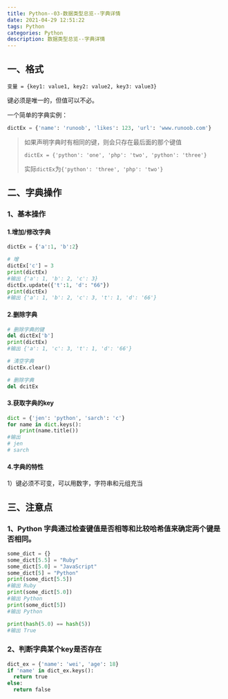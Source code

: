 ```yaml
---
title: Python--03-数据类型总览--字典详情
date: 2021-04-29 12:51:22
tags: Python
categories: Python
description: 数据类型总览--字典详情
---
```


## 一、格式

`变量 = {key1: value1, key2: value2, key3: value3}`

键必须是唯一的，但值可以不必。

一个简单的字典实例：

```python
dictEx = {'name': 'runoob', 'likes': 123, 'url': 'www.runoob.com'}
```

> 如果声明字典时有相同的键，则会只存在最后面的那个键值
>
> `dictEx = {'python': 'one', 'php': 'two', 'python': 'three'}`
>
> 实际`dictEx`为`{'python': 'three', 'php': 'two'}`
<!-- more -->
## 二、字典操作

### 1、基本操作

#### 1.增加/修改字典

```python
dictEx = {'a':1, 'b':2}

# 增
dictEx['c'] = 3
print(dictEx)
#输出 {'a': 1, 'b': 2, 'c': 3}
dictEx.update({'t':1, 'd': "66"})
print(dictEx)
#输出 {'a': 1, 'b': 2, 'c': 3, 't': 1, 'd': '66'}
```

#### 2.删除字典

```python
# 删除字典的键
del dictEx['b']
print(dictEx)
#输出 {'a': 1, 'c': 3, 't': 1, 'd': '66'}

# 清空字典
dictEx.clear()

# 删除字典
del dcitEx
```

#### 3.获取字典的key

```python
dict = {'jen': 'python', 'sarch': 'c'}
for name in dict.keys():
    print(name.title())
#输出
# jen
# sarch
```

#### 4.字典的特性

1）键必须不可变，可以用数字，字符串和元组充当

## 三、注意点

### 1、Python 字典通过检查键值是否相等和比较哈希值来确定两个键是否相同。

```python
some_dict = {}
some_dict[5.5] = "Ruby"
some_dict[5.0] = "JavaScript"
some_dict[5] = "Python"
print(some_dict[5.5])
#输出 Ruby
print(some_dict[5.0])
#输出 Python
print(some_dict[5])
#输出 Python

print(hash(5.0) == hash(5))
#输出 True
```

### 2、判断字典某个key是否存在

```python
dict_ex = {'name': 'wei', 'age': 18}
if 'name' in dict_ex.keys():
  return true
else:
  return false
```

